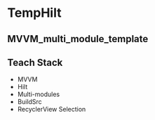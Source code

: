 # TempHilt
## MVVM_multi_module_template

## Teach Stack
- MVVM
- Hilt
- Multi-modules
- BuildSrc
- RecyclerView Selection
